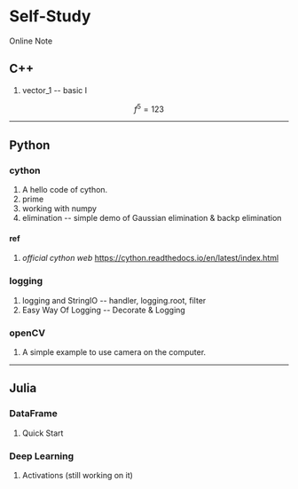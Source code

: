 # Self-Study
Online Note

## C++
  1. vector_1 -- basic I
  
  
$$ f^5 = 123 $$
* * *
## Python
### cython
  1. A hello code of cython.
  2. prime
  3. working with numpy
  3. elimination -- simple demo of Gaussian elimination & backp elimination
#### ref
  1. *official cython web* https://cython.readthedocs.io/en/latest/index.html
### logging
  1. logging and StringIO -- handler, logging.root, filter
  2. Easy Way Of Logging -- Decorate & Logging
### openCV
  1. A simple example to use camera on the computer.
  
* * *
## Julia
### DataFrame
  1. Quick Start
### Deep Learning
  1. Activations (still working on it)
